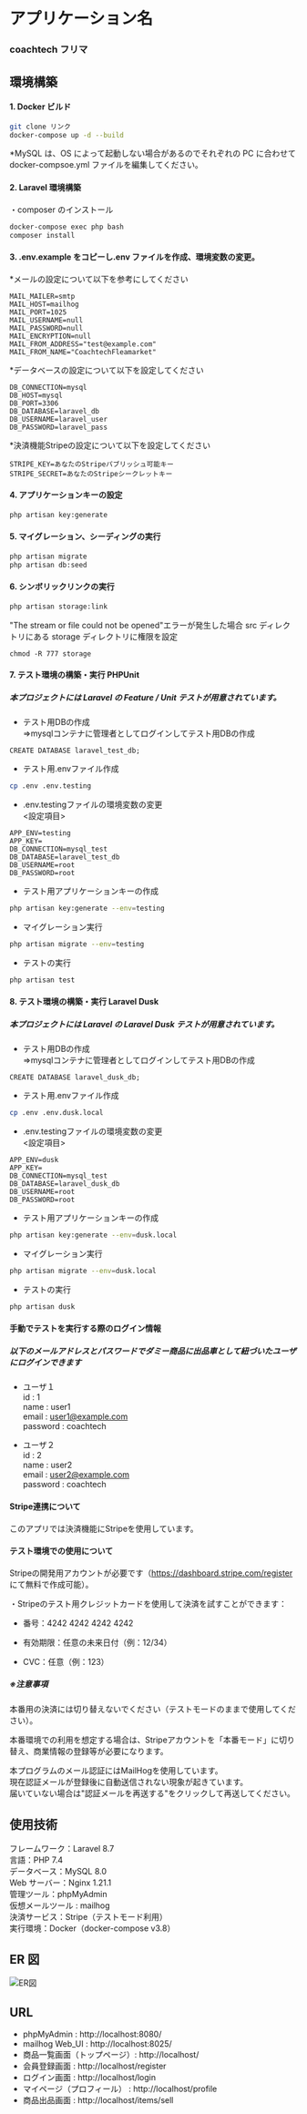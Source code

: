 # アプリケーション名

### coachtech フリマ

## 環境構築

#### 1. Docker ビルド

```bash
git clone リンク
docker-compose up -d --build
```

\*MySQL は、OS によって起動しない場合があるのでそれぞれの PC に合わせて docker-compsoe.yml ファイルを編集してください。

#### 2. Laravel 環境構築

・composer のインストール

```bash
docker-compose exec php bash
composer install
```

#### 3. .env.example をコピーし.env ファイルを作成、環境変数の変更。

\*メールの設定について以下を参考にしてください

```.env
MAIL_MAILER=smtp
MAIL_HOST=mailhog
MAIL_PORT=1025
MAIL_USERNAME=null
MAIL_PASSWORD=null
MAIL_ENCRYPTION=null
MAIL_FROM_ADDRESS="test@example.com"
MAIL_FROM_NAME="CoachtechFleamarket"
```
*データベースの設定について以下を設定してください
```
DB_CONNECTION=mysql
DB_HOST=mysql
DB_PORT=3306
DB_DATABASE=laravel_db
DB_USERNAME=laravel_user
DB_PASSWORD=laravel_pass
```

*決済機能Stripeの設定について以下を設定してください
```
STRIPE_KEY=あなたのStripeパブリッシュ可能キー
STRIPE_SECRET=あなたのStripeシークレットキー
```

#### 4. アプリケーションキーの設定

```bash
php artisan key:generate

```

#### 5. マイグレーション、シーディングの実行

```bash
php artisan migrate
php artisan db:seed

```

#### 6. シンボリックリンクの実行

```bash
php artisan storage:link
```

"The stream or file could not be opened"エラーが発生した場合
src ディレクトリにある storage ディレクトリに権限を設定

```
chmod -R 777 storage
```

#### 7. テスト環境の構築・実行 PHPUnit
##### 本プロジェクトには Laravel の Feature / Unit テストが用意されています。  

- テスト用DBの作成<br>
⇒mysqlコンテナに管理者としてログインしてテスト用DBの作成
```
CREATE DATABASE laravel_test_db;
```
- テスト用.envファイル作成
```bash
cp .env .env.testing
```
- .env.testingファイルの環境変数の変更<br>
<設定項目><br>
```
APP_ENV=testing
APP_KEY=
DB_CONNECTION=mysql_test
DB_DATABASE=laravel_test_db
DB_USERNAME=root
DB_PASSWORD=root
```

- テスト用アプリケーションキーの作成
```bash
php artisan key:generate --env=testing
```
- マイグレーション実行
```bash
php artisan migrate --env=testing
```
- テストの実行
```bash
php artisan test
```
#### 8. テスト環境の構築・実行 Laravel Dusk
##### 本プロジェクトには Laravel の Laravel Dusk テストが用意されています。  

- テスト用DBの作成<br>
⇒mysqlコンテナに管理者としてログインしてテスト用DBの作成
```
CREATE DATABASE laravel_dusk_db;
```
- テスト用.envファイル作成
```bash
cp .env .env.dusk.local
```
- .env.testingファイルの環境変数の変更<br>
<設定項目><br>
```
APP_ENV=dusk
APP_KEY=
DB_CONNECTION=mysql_test
DB_DATABASE=laravel_dusk_db
DB_USERNAME=root
DB_PASSWORD=root
```

- テスト用アプリケーションキーの作成
```bash
php artisan key:generate --env=dusk.local
```
- マイグレーション実行
```bash
php artisan migrate --env=dusk.local
```

- テストの実行
```bash
php artisan dusk
```

#### 手動でテストを実行する際のログイン情報
##### 以下のメールアドレスとパスワードでダミー商品に出品車として紐づいたユーザにログインできます
- ユーザ１<br>
id : 1<br>
name : user1<br>
email : user1@example.com<br>
password : coachtech<br>

- ユーザ２<br>
id : 2<br>
name : user2<br>
email : user2@example.com<br>
password : coachtech<br>

#### Stripe連携について

このアプリでは決済機能にStripeを使用しています。<br>

#### テスト環境での使用について

Stripeの開発用アカウントが必要です（https://dashboard.stripe.com/register
 にて無料で作成可能）。<br>

・Stripeのテスト用クレジットカードを使用して決済を試すことができます：

+ 番号：4242 4242 4242 4242

+ 有効期限：任意の未来日付（例：12/34）

+ CVC：任意（例：123）

##### ※注意事項

本番用の決済には切り替えないでください（テストモードのままで使用してください）。<br>

本番環境での利用を想定する場合は、Stripeアカウントを「本番モード」に切り替え、商業情報の登録等が必要になります。<br>

本プログラムのメール認証にはMailHogを使用しています。<br>
現在認証メールが登録後に自動送信されない現象が起きています。<br>
届いていない場合は"認証メールを再送する"をクリックして再送してください。<br>

## 使用技術

フレームワーク：Laravel 8.7<br>
言語：PHP 7.4<br>
データベース：MySQL 8.0<br>
Web サーバー：Nginx 1.21.1<br>
管理ツール：phpMyAdmin<br>
仮想メールツール : mailhog<br>
決済サービス：Stripe（テストモード利用）<br>
実行環境：Docker（docker-compose v3.8）<br>

## ER 図

![ER図](ER.drawio.png)

## URL

- phpMyAdmin : http://localhost:8080/
- mailhog Web_UI : http://localhost:8025/
- 商品一覧画面（トップページ）: http://localhost/
- 会員登録画面 : http://localhost/register
- ログイン画面 : http://localhost/login
- マイページ（プロフィール） : http://localhost/profile
- 商品出品画面 : http://localhost/items/sell
